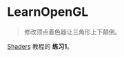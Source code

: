 # LearnOpenGL

> 修改顶点着色器让三角形上下颠倒。

[Shaders](https://learnopengl.com/#!Getting-started/Shaders) 教程的 **练习1**。